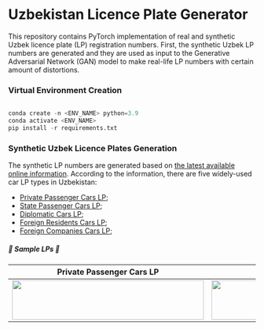 # Uzbekistan Licence Plate Generator

This repository contains PyTorch implementation of real and synthetic Uzbek licence plate (LP) registration numbers. First, the synthetic Uzbek LP numbers are generated and they are used as input to the Generative Adversarial Network (GAN) model to make real-life LP numbers with certain amount of distortions.

### Virtual Environment Creation

```python

conda create -n <ENV_NAME> python=3.9
conda activate <ENV_NAME>
pip install -r requirements.txt

```

### Synthetic Uzbek Licence Plates Generation
The synthetic LP numbers are generated based on [the latest available online information](https://en.wikipedia.org/wiki/Vehicle_registration_plates_of_Uzbekistan). According to the information, there are five widely-used car LP types in Uzbekistan:

* [Private Passenger Cars LP](https://en.wikipedia.org/wiki/Vehicle_registration_plates_of_Uzbekistan#/media/File:Pelak_shakhsi-UZ.png);
* [State Passenger Cars LP](https://en.wikipedia.org/wiki/Vehicle_registration_plates_of_Uzbekistan#/media/File:Pelak_dolati-UZ.png);
* [Diplomatic Cars LP](https://upload.wikimedia.org/wikipedia/commons/7/78/Uzbekistan_diplomatic_license_plate.png);
* [Foreign Residents Cars LP](https://upload.wikimedia.org/wikipedia/commons/2/25/Pelak_khareji-UZ.png);
* [Foreign Companies Cars LP](https://upload.wikimedia.org/wikipedia/commons/f/fa/Pelak_mohajer-UZ.png);

##### 🚗 Sample LPs 🚗

| Private Passenger Cars LP | State Passenger Cars LP | Diplomatic Cars LP | Foreign Residents Cars LP | Foreign Companies Cars LP |
|       :-:       |     :---------:        |         :-:         |        :--------:         |   :----:         | 
| <img src=https://user-images.githubusercontent.com/50166164/226815467-e010edbc-7fde-473f-8289-92b21f38aa50.jpg width=390px height=80px> | <img src=https://user-images.githubusercontent.com/50166164/226815584-e8932cc2-ef6f-494c-9e02-30fcd9d9a164.jpg width=390px height=80px> | <img src=https://user-images.githubusercontent.com/50166164/226815921-cc2e6de1-96ca-46da-8be0-888aa3473e40.jpg width=390px height=80px> | <img src=https://user-images.githubusercontent.com/50166164/226815751-d308f26e-896d-49b7-8d53-1488c6498f85.jpg width=390px height=80px> | <img src=https://user-images.githubusercontent.com/50166164/226815690-05716ce9-1c71-4e4c-8a8e-a1b4d97da099.jpg width=390px height=80px>





